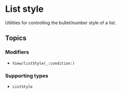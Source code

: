 # List style

Utilities for controlling the bullet/number style of a list.

## Topics

### Modifiers

- ``View/listStyle(_:condition:)``

### Supporting types

- ``ListStyle``
